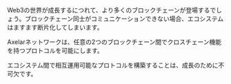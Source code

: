 Web3の世界が成長するにつれて、より多くのブロックチェーンが登場するでしょう。ブロックチェーン同士がコミュニケーションできない場合、エコシステムはますます断片化してしまいます。

Axelarネットワークは、任意の2つのブロックチェーン間でクロスチェーン機能を持つプロトコルを可能にします。

エコシステム間で相互運用可能なプロトコルを構築することは、成長のために不可欠です。
